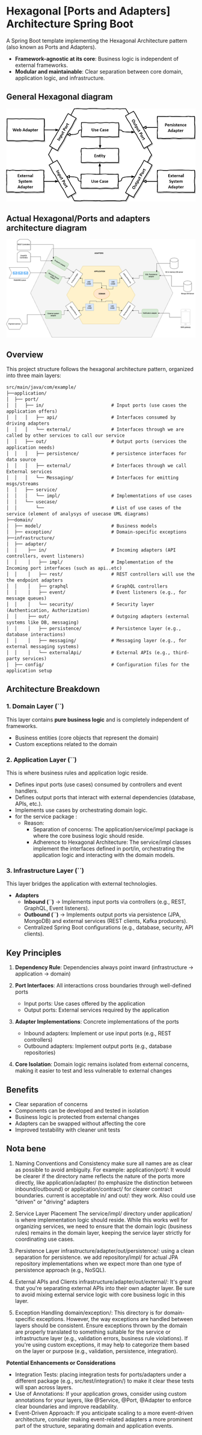 # Hexagonal [Ports and Adapters] Architecture Spring Boot 

A Spring Boot template implementing the Hexagonal Architecture pattern (also known as Ports and Adapters).

- **Framework-agnostic at its core**: Business logic is independent of external frameworks.
- **Modular and maintainable**: Clear separation between core domain, application logic, and infrastructure.

## General Hexagonal diagram

![General Hexagonal Architecture](image/hexa-arch.png)

## Actual Hexagonal/Ports and adapters architecture diagram

![General Hexagonal Architecture](image/hexagonal-case-arch.png)


## Overview

This project structure follows the hexagonal architecture pattern, organized into three main layers:

```
src/main/java/com/example/
├──application/
│  ├── port/
│  │   ├── in/                         # Input ports (use cases the application offers)
│  │   │   ├── api/                    # Interfaces consumed by driving adapters
│  │   │   └── external/               # Interfaces through we are called by other services to call our service
│  │   ├── out/                        # Output ports (services the application needs)
│  │   │   ├── persistence/            # persistence interfaces for data source
│  │   │   ├── external/               # Interfaces through we call External services
│  │   │   └── Messaging/              # Interfaces for emitting msgs/streams
│  │   ├── service/
│  │   │   └── impl/                   # Implementations of use cases
│  │   └── usecase/
│  │       └──                         # List of use cases of the service (element of analysys of usecase UML diagrams)
├──domain/
│  ├── model/                          # Business models
│  ├── exception/                      # Domain-specific exceptions
├──infrastructure/
│  ├── adapter/
│  │    ├── in/                        # Incoming adapters (API controllers, event listeners)
│  │    │   ├── impl/                  # Implementation of the Incoming port interfaces (such as api..etc)
│  │    │   ├── rest/                  # REST controllers will use the the endpoint adapters
│  │    │   ├── graphql                # GraphQL controllers 
│  │    │   ├── event/                 # Event listeners (e.g., for message queues)
│  │    │   └── security/              # Security layer (Authentication, Authorization)
│  │    ├── out/                       # Outgoing adapters (external systems like DB, messaging)
│  │    │   ├── persistence/           # Persistence layer (e.g., database interactions)
│  │    │   ├── messaging/             # Messaging layer (e.g., for external messaging systems)
│  │    │   └── externalApi/           # External APIs (e.g., third-party services)
│  ├── config/                         # Configuration files for the application setup

```

## Architecture Breakdown

### 1. **Domain Layer (**``**)**

This layer contains **pure business logic** and is completely independent of frameworks.

-  Business entities (core objects that represent the domain)
-  Custom exceptions related to the domain

### 2. **Application Layer (**``**)**

This is where business rules and application logic reside.

-   Defines input ports (use cases) consumed by controllers and event handlers.
-   Defines output ports that interact with external dependencies (database, APIs, etc.).
-   Implements use cases by orchestrating domain logic.
-  for the service package :
   - Reason:
      - Separation of concerns: The application/service/impl package is where the core business logic should reside.
      - Adherence to Hexagonal Architecture: The service/impl classes implement the interfaces defined in port/in, orchestrating the application logic and interacting with the domain models.

### 3. **Infrastructure Layer (**``**)**

This layer bridges the application with external technologies.

- **Adapters**
   - **Inbound (**``**)** → Implements input ports via controllers (e.g., REST, GraphQL, Event listeners).
   - **Outbound (**``**)** → Implements output ports via persistence (JPA, MongoDB) and external services (REST clients, Kafka producers).
   -   Centralized Spring Boot configurations (e.g., database, security, API clients).


## Key Principles

1. **Dependency Rule**: Dependencies always point inward (infrastructure → application → domain)

2. **Port Interfaces**: All interactions cross boundaries through well-defined ports
    - Input ports: Use cases offered by the application
    - Output ports: External services required by the application

3. **Adapter Implementations**: Concrete implementations of the ports
    - Inbound adapters: Implement or use input ports (e.g., REST controllers)
    - Outbound adapters: Implement output ports (e.g., database repositories)

4. **Core Isolation**: Domain logic remains isolated from external concerns, making it easier to test and less vulnerable to external changes

## Benefits

- Clear separation of concerns
- Components can be developed and tested in isolation
- Business logic is protected from external changes
- Adapters can be swapped without affecting the core
- Improved testability with cleaner unit tests

## Nota bene

1. Naming Conventions and Consistency
   make sure all names are as clear as possible to avoid ambiguity. For example:
   application/port/: It would be clearer if the directory name reflects the nature of the ports more directly, like application/adapter/ (to emphasize the distinction between inbound/outbound) or application/contract/ for clearer contract boundaries. current is acceptable
   in/ and out/: they work. Also could use "driven" or "driving" adapters

2. Service Layer Placement
   The service/impl/ directory under application/ is where implementation logic should reside. While this works well for organizing services, we need to ensure that the domain logic (business rules) remains in the domain layer, keeping the service layer strictly for coordinating use cases.

3. Persistence Layer
   infrastructure/adapter/out/persistence/:  using a clean separation for persistence. we add repository/impl/ for actual JPA repository implementations when we expect more than one type of persistence approach (e.g., NoSQL).

4. External APIs and Clients
   infrastructure/adapter/out/external/: It's great that you're separating external APIs into their own adapter layer. Be sure to avoid mixing external service logic with core business logic in this layer.

5. Exception Handling
   domain/exception/: This directory is for domain-specific exceptions. However, the way exceptions are handled between layers should be consistent. Ensure exceptions thrown by the domain are properly translated to something suitable for the service or infrastructure layer (e.g., validation errors, business rule violations).
   If you're using custom exceptions, it may help to categorize them based on the layer or purpose (e.g., validation, persistence, integration).

**Potential Enhancements or Considerations**
- Integration Tests:  placing integration tests for ports/adapters under a different package (e.g., src/test/integration/) to make it clear these tests will span across layers.
- Use of Annotations: If your application grows, consider using custom annotations for your layers, like @Service, @Port, @Adapter to enforce clear boundaries and improve readability.
- Event-Driven Approach: If you anticipate scaling to a more event-driven architecture, consider making event-related adapters a more prominent part of the structure, separating domain and application events.
